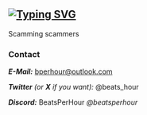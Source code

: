 [![Typing SVG](https://readme-typing-svg.demolab.com?font=Fira+Code&duration=3000&pause=1000&color=AE0000&width=435&lines=Hello+World!;I'm+BeatsPerHour;or+just+Beats+if+you+want)](https://git.io/typing-svg)
---
Scamming scammers

### Contact
*__E-Mail:__* bperhour@outlook.com

*__Twitter__ (or __X__ if you want):* @beats_hour

*__Discord:__* BeatsPerHour *@beatsperhour*
